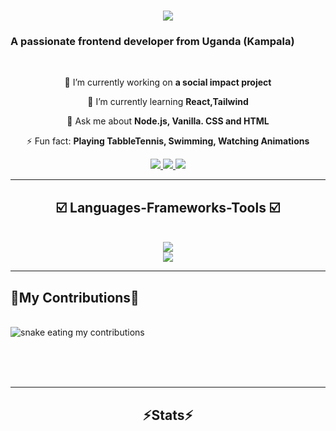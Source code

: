 <img align="https://visitors.badge.1aobi.icu/badge? page-id=Mpaata Solomon.Mpaata"/>
<h1 align="center">
    <a href="https://git.io/typing-svg">
      <img src="https://readme-typing-svg.herokuapp.com/?font=Righteous&size=35&center=true&vcenter=true&width=500&height=70&duration=4000&lines=Hi+There!+👋;+I`m+Mpaata+Solomon!;" />
    </a>
</h1>
<h3 align"center"  > A passionate frontend developer from Uganda (Kampala) </h3>

<br/>

<div align="center">
  
🔭 I’m currently working on **a social impact project**
  
 🌱 I’m currently learning **React,Tailwind**
  
 💬 Ask me about **Node.js, Vanilla. CSS and HTML**
  
⚡ Fun fact: **Playing TabbleTennis, Swimming, Watching Animations**
</div>

<div align="center">
  <a href="mailto:mpaatasolomon7@gmail.com">
     <img src="https://img.shields.io/badge/Gmail-333333?style=for-the-badge&logo=gmail&logoColor=red" target="-blank"> 
  </a>
  <a href="https://X.twitter.com/X/Mpaata Solomon" target="-blank">
     <img src="https://img.shields.io/badge/Twitter-007785?style=for-the-badge&logo=twitter&logoColor=white" target="-blank">
  </a>
  <a href="https://..instagram.com/./Mpaata_Solomon" target="-blank">
     <img src="https://img.shields.io/badge/Instagram-FF5722?style=for-the-badge&logo==instagram&logoColor=purple" target="-blank">
    
  </a>
  
</div>

 <hr/>

 <h2 align="Center"> ☑️ Languages-Frameworks-Tools ☑️ </h2>
<br/>
<div align="center">
  <a href="https://skillicons.dev">
    <img src="https://skillicons.dev/icons?i=nodejs,github,javascript,React ,figma,vscode" ?> <br>
    <img src="https://skillicons.dev/icons?i=react,vscode,git"/>
  </a>  
</div>

<hr/>

<div align="align center">
   <h2>🐍My Contributions🐍</h2> 
   <br>
   <img alt="snake eating my contributions" src="https://raw.github user content.com/Mpaata Solomon/Mpaata/output/github-contribution.grid-snake.svg"/>

   <br/><br/><br/>
    
</div>

<hr/>

<h2 align="center">⚡Stats⚡ <h2/>
<br>



                                                      

 

 


